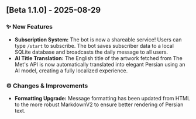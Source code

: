 ## [Beta 1.1.0] - 2025-08-29

### ✨ New Features

- **Subscription System:** The bot is now a shareable service! Users can type `/start` to subscribe. The bot saves subscriber data to a local SQLite database and broadcasts the daily message to all users.
- **AI Title Translation:** The English title of the artwork fetched from The Met's API is now automatically translated into elegant Persian using an AI model, creating a fully localized experience.

### ⚙️ Changes & Improvements

- **Formatting Upgrade:** Message formatting has been updated from HTML to the more robust MarkdownV2 to ensure better rendering of Persian text.